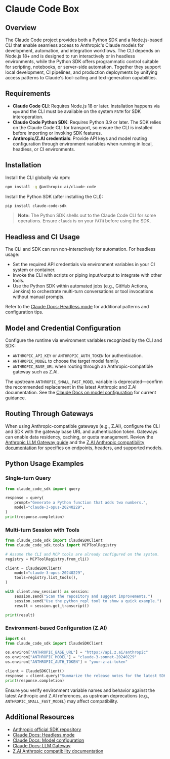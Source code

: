 # Claude Code Box

## Overview

The Claude Code project provides both a Python SDK and a Node.js-based CLI that enable seamless access to Anthropic's Claude models for development, automation, and integration workflows. The CLI depends on Node.js 18+ and is designed to run interactively or in headless environments, while the Python SDK offers programmatic control suitable for scripting, notebooks, or server-side automation. Together they support local development, CI pipelines, and production deployments by unifying access patterns to Claude's tool-calling and text-generation capabilities.

## Requirements

- **Claude Code CLI**: Requires Node.js 18 or later. Installation happens via `npm` and the CLI must be available on the system `PATH` for SDK interoperation.
- **Claude Code Python SDK**: Requires Python 3.9 or later. The SDK relies on the Claude Code CLI for transport, so ensure the CLI is installed before importing or invoking SDK features.
- **Anthropic/Z.AI credentials**: Provide API keys and model routing configuration through environment variables when running in local, headless, or CI environments.

## Installation

Install the CLI globally via npm:

```bash
npm install -g @anthropic-ai/claude-code
```

Install the Python SDK (after installing the CLI):

```bash
pip install claude-code-sdk
```

> **Note:** The Python SDK shells out to the Claude Code CLI for some operations. Ensure `claude` is on your `PATH` before using the SDK.

## Headless and CI Usage

The CLI and SDK can run non-interactively for automation. For headless usage:

- Set the required API credentials via environment variables in your CI system or container.
- Invoke the CLI with scripts or piping input/output to integrate with other tools.
- Use the Python SDK within automated jobs (e.g., GitHub Actions, Jenkins) to orchestrate multi-turn conversations or tool invocations without manual prompts.

Refer to the [Claude Docs: Headless mode](https://docs.anthropic.com/claude/docs/headless-mode) for additional patterns and configuration tips.

## Model and Credential Configuration

Configure the runtime via environment variables recognized by the CLI and SDK:

- `ANTHROPIC_API_KEY` or `ANTHROPIC_AUTH_TOKEN` for authentication.
- `ANTHROPIC_MODEL` to choose the target model family.
- `ANTHROPIC_BASE_URL` when routing through an Anthropic-compatible gateway such as Z.AI.

The upstream `ANTHROPIC_SMALL_FAST_MODEL` variable is deprecated—confirm the recommended replacement in the latest Anthropic and Z.AI documentation. See the [Claude Docs on model configuration](https://docs.anthropic.com/claude/docs/model-configuration) for current guidance.

## Routing Through Gateways

When using Anthropic-compatible gateways (e.g., Z.AI), configure the CLI and SDK with the gateway base URL and authentication token. Gateways can enable data residency, caching, or quota management. Review the [Anthropic LLM Gateway guide](https://docs.anthropic.com/claude/docs/llm-gateway) and the [Z.AI Anthropic compatibility documentation](https://docs.z.ai/docs/anthropic) for specifics on endpoints, headers, and supported models.

## Python Usage Examples

### Single-turn Query

```python
from claude_code_sdk import query

response = query(
    prompt="Generate a Python function that adds two numbers.",
    model="claude-3-opus-20240229",
)
print(response.completion)
```

### Multi-turn Session with Tools

```python
from claude_code_sdk import ClaudeSDKClient
from claude_code_sdk.tools import MCPToolRegistry

# Assume the CLI and MCP tools are already configured on the system.
registry = MCPToolRegistry.from_cli()

client = ClaudeSDKClient(
    model="claude-3-opus-20240229",
    tools=registry.list_tools(),
)

with client.new_session() as session:
    session.send("Scan the repository and suggest improvements.")
    session.send("Use the python_repl tool to show a quick example.")
    result = session.get_transcript()

print(result)
```

### Environment-based Configuration (Z.AI)

```python
import os
from claude_code_sdk import ClaudeSDKClient

os.environ["ANTHROPIC_BASE_URL"] = "https://api.z.ai/anthropic"
os.environ["ANTHROPIC_MODEL"] = "claude-3-sonnet-20240229"
os.environ["ANTHROPIC_AUTH_TOKEN"] = "your-z-ai-token"

client = ClaudeSDKClient()
response = client.query("Summarize the release notes for the latest SDK update.")
print(response.completion)
```

Ensure you verify environment variable names and behavior against the latest Anthropic and Z.AI references, as upstream deprecations (e.g., `ANTHROPIC_SMALL_FAST_MODEL`) may affect compatibility.

## Additional Resources

- [Anthropic official SDK repository](https://github.com/anthropics/anthropic-sdk-python)
- [Claude Docs: Headless mode](https://docs.anthropic.com/claude/docs/headless-mode)
- [Claude Docs: Model configuration](https://docs.anthropic.com/claude/docs/model-configuration)
- [Claude Docs: LLM Gateway](https://docs.anthropic.com/claude/docs/llm-gateway)
- [Z.AI Anthropic compatibility documentation](https://docs.z.ai/docs/anthropic)

